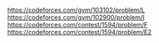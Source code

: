 https://codeforces.com/gym/103102/problem/L
https://codeforces.com/gym/102900/problem/I
https://codeforces.com/contest/1594/problem/F
https://codeforces.com/contest/1594/problem/E2
